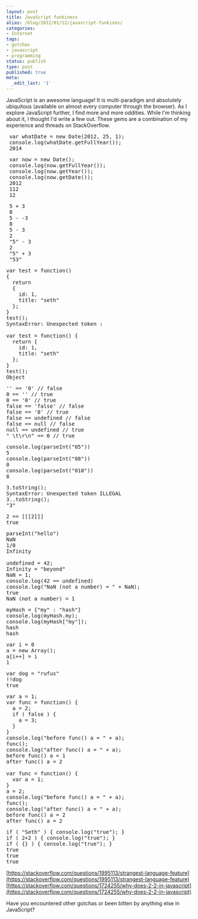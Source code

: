 ```yaml
---
layout: post
title: JavaScript funkiness
alias: /blog/2012/01/12/javascript-funkines/
categories:
- Internet
tags:
- gotchas
- javascript
- programming
status: publish
type: post
published: true
meta:
  _edit_last: '1'
---
```

JavaScript is an awesome language! It is multi-paradigm and absolutely ubiquitous (available on almost every computer through the browser). As I explore JavaScript further, I find more and more oddities. While I'm thinking about it, I thought I'd write a few out. These gems are a combination of my experience and threads on StackOverflow.

<pre> var whatDate = new Date(2012, 25, 1);
 console.log(whatDate.getFullYear());
 2014</pre>

<pre> var now = new Date();
 console.log(now.getFullYear());
 console.log(now.getYear());
 console.log(now.getDate());
 2012
 112
 12</pre>

<pre> 5 + 3
 8
 5 - -3
 8
 5 - 3
 2
 "5" - 3
 2
 "5" + 3
 "53"</pre>

<pre>var test = function()
{
  return
  {
    id: 1,
    title: "seth"
  };
}
test();
SyntaxError: Unexpected token :

var test = function() {
  return {
    id: 1,
    title: "seth"
  };
}
test();
Object</pre>

<pre>'' == '0' // false
0 == '' // true
0 == '0' // true
false == 'false' // false
false == '0' // true
false == undefined // false
false == null // false
null == undefined // true
" \t\r\n" == 0 // true</pre>

<pre>console.log(parseInt("05"))
5
console.log(parseInt("08"))
0
console.log(parseInt("010"))
8</pre>

<pre>3.toString();
SyntaxError: Unexpected token ILLEGAL
3..toString();
"3"</pre>

<pre>2 == [[[2]]]
true</pre>

<pre>parseInt("hello")
NaN
1/0
Infinity

undefined = 42;
Infinity = "beyond"
NaN = 1;
console.log(42 == undefined)
console.log("NaN (not a number) = " + NaN);
true
NaN (not a number) = 1</pre>

<pre>myHash = {"my" : "hash"}
console.log(myHash.my);
console.log(myHash["my"]);
hash
hash</pre>

<pre>var i = 0
a = new Array();
a[i++] = i
1</pre>

<pre>var dog = "rufus"
!!dog
true</pre>

<pre>var a = 1;
var func = function() {
  a = 2;
  if ( false ) {
    a = 3;
  }
}
console.log("before func() a = " + a);
func();
console.log("after func() a = " + a);
before func() a = 1
after func() a = 2

var func = function() {
  var a = 1;
}
a = 2;
console.log("before func() a = " + a);
func();
console.log("after func() a = " + a);
before func() a = 2
after func() a = 2</pre>

<pre>if ( "Seth" ) { console.log("true"); }
if ( 2+2 ) { console.log("true"); }
if ( {} ) { console.log("true"); }
true
true
true</pre>


[https://stackoverflow.com/questions/1995113/strangest-language-feature](https://stackoverflow.com/questions/1995113/strangest-language-feature)
[https://stackoverflow.com/questions/1724255/why-does-2-2-in-javascript](https://stackoverflow.com/questions/1724255/why-does-2-2-in-javascript)

Have you encountered other gotchas or been bitten by anything else in JavaScript?
